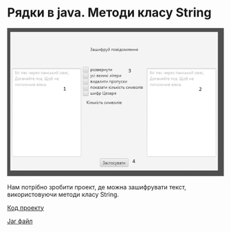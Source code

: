 # Рядки в java. Методи класу String

![Скріншот](/images/chapter14.png)

Нам потрібно зробити проект, де можна зашифрувати текст, використовуючи методи класу String.

[Код проекту](https://github.com/atmp-if/javafx/tree/project/Strings)

[Jar файл](https://github.com/atmp-if/javafx/releases/latest/download/Strings.jar)
